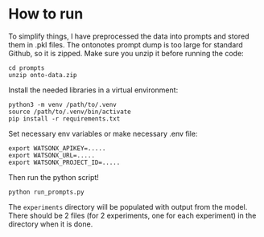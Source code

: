 # How to run

To simplify things, I have preprocessed the data into prompts and stored them in .pkl files. The ontonotes prompt dump is too large for standard Github, so it is zipped. Make sure you unzip it before running the code:

```
cd prompts
unzip onto-data.zip
```

Install the needed libraries in a virtual environment:

```
python3 -m venv /path/to/.venv
source /path/to/.venv/bin/activate
pip install -r requirements.txt
```

Set necessary env variables or make necessary .env file:

```
export WATSONX_APIKEY=.....
export WATSONX_URL=.....
export WATSONX_PROJECT_ID=.....
```

Then run the python script!

```
python run_prompts.py
```

The `experiments` directory will be populated with output from the model. There should be 2 files (for 2 experiments, one for each experiment) in the directory when it is done.
